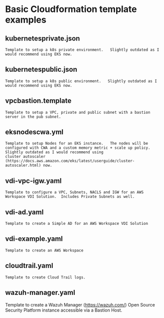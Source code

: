 # Basic Cloudformation template examples

##  kubernetesprivate.json
    Template to setup a k8s private environment.   Slightly outdated as I would recommend using EKS now.  

##  kubernetespublic.json
    Template to setup a k8s public environment.   Slightly outdated as I would recommend using EKS now. 

##  vpcbastion.template
    Template to setup a VPC, private and public subnet with a bastion server in the pub subnet.  

##  eksnodescwa.yml
    Template to setup Nodes for an EKS instance.   The nodes will be configured with CWA and a custom memory metric + scale up policy.  Slightly outdated as I would recommend using 
    cluster autoscaler (https://docs.aws.amazon.com/eks/latest/userguide/cluster-autoscaler.html) now. 

##  vdi-vpc-igw.yaml
    Template to configure a VPC, Subnets, NACLS and IGW for an AWS Workspace VDI Solution.  Includes Private Subnets as well. 

## vdi-ad.yaml
    Template to create a Simple AD for an AWS Workspace VDI Solution

## vdi-example.yaml
    Template to create an AWS Workspace

## cloudtrail.yaml
    Template to create Cloud Trail logs. 

## wazuh-manager.yaml
   Template to create a Wazuh Manager (https://wazuh.com/) Open Source Security Platform instance accessible via a Bastion Host. 
